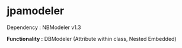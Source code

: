 # jpamodeler
Dependency : NBModeler v1.3

**Functionality :** DBModeler (Attribute within class, Nested Embedded)
